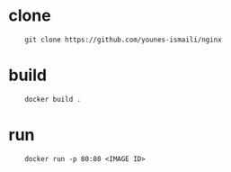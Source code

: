 # clone 
        git clone https://github.com/younes-ismaili/nginx
        
 # build
        docker build .
 # run
        docker run -p 80:80 <IMAGE ID>
